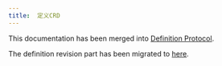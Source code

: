 ```yaml
---
title:  定义CRD
---
```


This documentation has been merged into [Definition Protocol](./oam/x-definition).


The definition revision part has been migrated to [here](./x-def-version).
